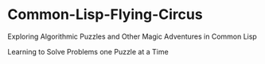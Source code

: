 # Common-Lisp-Flying-Circus
Exploring Algorithmic Puzzles and Other Magic Adventures in Common Lisp

Learning to Solve Problems one Puzzle at a Time

